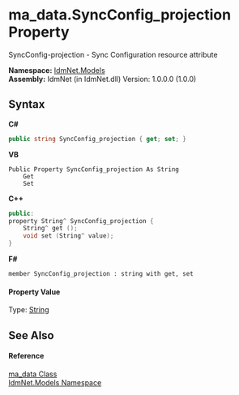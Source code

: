 # ma_data.SyncConfig_projection Property 
 

SyncConfig-projection - Sync Configuration resource attribute

**Namespace:**&nbsp;<a href="N_IdmNet_Models">IdmNet.Models</a><br />**Assembly:**&nbsp;IdmNet (in IdmNet.dll) Version: 1.0.0.0 (1.0.0)

## Syntax

**C#**<br />
``` C#
public string SyncConfig_projection { get; set; }
```

**VB**<br />
``` VB
Public Property SyncConfig_projection As String
	Get
	Set
```

**C++**<br />
``` C++
public:
property String^ SyncConfig_projection {
	String^ get ();
	void set (String^ value);
}
```

**F#**<br />
``` F#
member SyncConfig_projection : string with get, set

```


#### Property Value
Type: <a href="http://msdn2.microsoft.com/en-us/library/s1wwdcbf" target="_blank">String</a>

## See Also


#### Reference
<a href="T_IdmNet_Models_ma_data">ma_data Class</a><br /><a href="N_IdmNet_Models">IdmNet.Models Namespace</a><br />